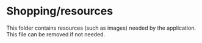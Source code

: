 # Shopping/resources

This folder contains resources (such as images) needed by the application. This file can
be removed if not needed.
